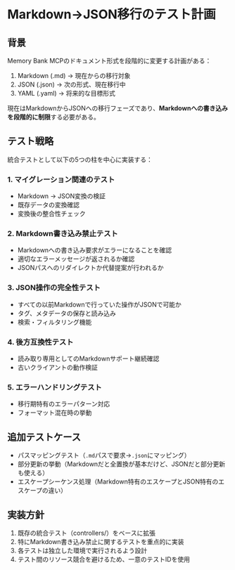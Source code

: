 # Markdown→JSON移行のテスト計画

## 背景

Memory Bank MCPのドキュメント形式を段階的に変更する計画がある：
1. Markdown (.md) → 現在からの移行対象
2. JSON (.json) → 次の形式、現在移行中
3. YAML (.yaml) → 将来的な目標形式

現在はMarkdownからJSONへの移行フェーズであり、**Markdownへの書き込みを段階的に制限**する必要がある。

## テスト戦略

統合テストとして以下の5つの柱を中心に実装する：

### 1. マイグレーション関連のテスト
- Markdown → JSON変換の検証
- 既存データの変換確認
- 変換後の整合性チェック

### 2. Markdown書き込み禁止テスト
- Markdownへの書き込み要求がエラーになることを確認
- 適切なエラーメッセージが返されるか確認
- JSONパスへのリダイレクトか代替提案が行われるか

### 3. JSON操作の完全性テスト
- すべての以前Markdownで行っていた操作がJSONで可能か
- タグ、メタデータの保存と読み込み
- 検索・フィルタリング機能

### 4. 後方互換性テスト
- 読み取り専用としてのMarkdownサポート継続確認
- 古いクライアントの動作検証

### 5. エラーハンドリングテスト
- 移行期特有のエラーパターン対応
- フォーマット混在時の挙動

## 追加テストケース
- パスマッピングテスト（`.md`パスで要求→`.json`にマッピング）
- 部分更新の挙動（Markdownだと全置換が基本だけど、JSONだと部分更新も使える）
- エスケープシーケンス処理（Markdown特有のエスケープとJSON特有のエスケープの違い）

## 実装方針

1. 既存の統合テスト（controllers/）をベースに拡張
2. 特にMarkdown書き込み禁止に関するテストを重点的に実装
3. 各テストは独立した環境で実行されるよう設計
4. テスト間のリソース競合を避けるため、一意のテストIDを使用
